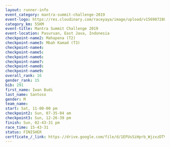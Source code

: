 ```yaml
---
layout: runner-info 
event_category: mantra-summit-challenge-2019 
event-logo: https://res.cloudinary.com/raceyaya/image/upload/v1569072809/logo/mantra-image_segrbx.jpg
category_km: 55KM 
event-title: Mantra Summit Challenge 2019 
event-location: Pasuruan, East Java, Indonesia 
checkpoint-name2: Mahapena (T2) 
checkpoint-name3: Mbah Kamad (T3) 
checkpoint-name4: 
checkpoint-name5: 
checkpoint-name6: 
checkpoint-name7: 
checkpoint-name8: 
checkpoint-name9: 
overall_rank: 16
gender_rank: 15
bib: 291
first_name: Iwan Budi
last_name: Santoso
gender: M
team_name: 
start: Sat, 11-00-00 pm
checkpoint2: Sun, 07-35-04 am
checkpoint3: Sun, 12-26-39 pm
finish: Sun, 02-43-31 pm
race_time: 15-43-31
status: FINISHER
certficate_/_link: https-//drive.google.com/file/d/1EFUsSiHprb_WjzxzDTVPKmBFzaj_uyXv/view?usp=sharing
---
```


